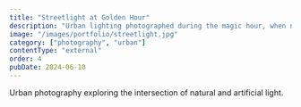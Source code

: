 ```yaml
---
title: "Streetlight at Golden Hour"
description: "Urban lighting photographed during the magic hour, when natural and artificial light blend perfectly."
image: "/images/portfolio/streetlight.jpg"
category: ["photography", "urban"]
contentType: "external"
order: 4
pubDate: 2024-06-10
---
```


Urban photography exploring the intersection of natural and artificial light.
